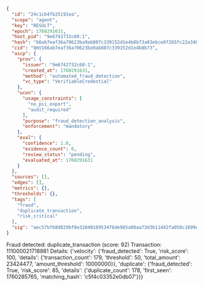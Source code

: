 ```json
{
  "id": "24c1cb4fb25191ea",
  "scope": "agent",
  "key": "RESULT",
  "epoch": 1760291631,
  "host_pid": "9e6742732c60:1",
  "hash": "66ab7eaf36a70623ba9ab807c339152d1e4b8b73a83ebce0f265fc22e3488383",
  "cid": "QmV166ab7eaf36a70623ba9ab807c339152d1e4b8b73",
  "aicp": {
    "prov": {
      "issuer": "9e6742732c60:1",
      "created_at": 1760291631,
      "method": "automated_fraud_detection",
      "vc_type": "VerifiableCredential"
    },
    "ucon": {
      "usage_constraints": [
        "no_pii_export",
        "audit_required"
      ],
      "purpose": "fraud_detection_analysis",
      "enforcement": "mandatory"
    },
    "eval": {
      "confidence": 1.0,
      "evidence_count": 0,
      "review_status": "pending",
      "evaluated_at": 1760291631
    }
  },
  "sources": [],
  "edges": [],
  "metrics": {},
  "thresholds": {},
  "tags": [
    "fraud",
    "duplicate_transaction",
    "risk_critical"
  ],
  "sig": "aec57bf68d829bf8e3284018953476de985a88aa73d3b11d42fa058c1699e02b"
}
```

Fraud detected: duplicate_transaction (score: 92)
Transaction: 111000021718881
Details: {'velocity': {'fraud_detected': True, 'risk_score': 100, 'details': {'transaction_count': 179, 'threshold': 50, 'total_amount': 23424477, 'amount_threshold': 10000000}}, 'duplicate': {'fraud_detected': True, 'risk_score': 85, 'details': {'duplicate_count': 178, 'first_seen': 1760285765, 'matching_hash': 'c5f4c03352e0db07'}}}
